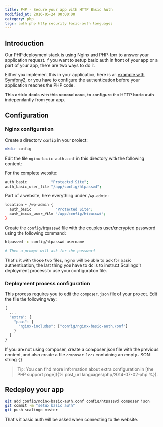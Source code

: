 ```yaml
---
title: PHP - Secure your app with HTTP Basic Auth
modified_at: 2016-06-24 00:00:00
category: php
tags: auth php http security basic-auth languages
---
```


## Introduction

Our PHP deployment stack is using Nginx and PHP-fpm to answer your application request.
If you want to setup basic auth in front of your app or a part of your app, there are two ways to do it.

Either you implement this in your application, here is an [example with Symfony2](http://symfony.com/doc/current/book/security.html),
or you have to configure the authentication before your application reaches the PHP code.

This article deals with this second case, to configure the HTTP basic auth independantly from your app.

## Configuration

### Nginx configuration

Create a directory `config` in your project:

```bash
mkdir config
```

Edit the file `nginx-basic-auth.conf` in this directory with the following content:

For the complete website:

```bash
auth_basic           "Protected Site";
auth_basic_user_file "/app/config/htpasswd";
```

Part of a website, here everything under `/wp-admin`:

```bash
location ~ /wp-admin {
  auth_basic           "Protected Site";
  auth_basic_user_file "/app/config/htpasswd";
}
```

Create the `config/htpasswd` file with the couples user/encrypted password using the following command:

```bash
htpasswd -c config/htpasswd username

# Then a prompt will ask for the password
```

That's it with those two files, nginx will be able to ask for basic authentication, the last thing
you have to do is to instruct Scalingo's deployment process to use your configuration file.

### Deployment process configuration

This process requires you to edit the `composer.json` file of your project. Edit the file the following way:

```javascript
{
  ...
  "extra": {
    "paas": {
      "nginx-includes": ["config/nginx-basic-auth.conf"]
    }
  }
}
```

If you are not using composer, create a composer.json file with the previous content, and also create
a file `composer.lock` containing an empty JSON string `{}`

> Tip: You can find more information about extra configuration in [the PHP support page]({% post_url languages/php/2014-07-02-php %}).


## Redeploy your app

```bash
git add config/nginx-basic-auth.conf config/htpasswd composer.json
git commit -m "setup basic auth"
git push scalingo master
```

That's it basic auth will be asked when connecting to the website.
